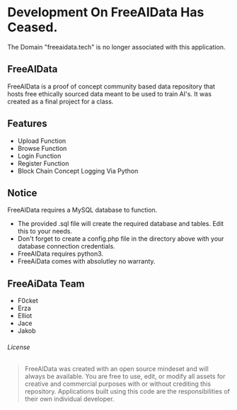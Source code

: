 # Development On FreeAIData Has Ceased. 
The Domain "freeaidata.tech" is no longer associated with this application.

## FreeAIData
FreeAIData is a proof of concept community based data repository that hosts free ethically sourced data meant to be used to train AI's. It was created as a final project for a class.

## Features
- Upload Function
- Browse Function
- Login Function
- Register Function
- Block Chain Concept Logging Via Python

## Notice
FreeAIData requires a MySQL database to function.
- The provided .sql file will create the required database and tables. Edit this to your needs.
- Don't forget to create a config.php file in the directory above with your database connection credentials.
- FreeAIData requires python3.
- FreeAiData comes with absolutley no warranty.

## FreeAiData Team
- F0cket
- Erza
- Elliot
- Jace
- Jakob

###### License
> FreeAIData was created with an open source mindeset and will always be available.
> You are free to use, edit, or modify all assets for creative and commercial purposes with or without crediting this repository.
> Applications built using this code are the responsibilities of their own individual developer.
